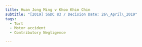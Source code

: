 ```yaml
---
title: Huan Jong Ming v Khoo Khim Chin
subtitle: "[2019] SGDC 83 / Decision Date: 26\_April\_2019"
tags:
  - Tort
  - Motor accident
  - Contributory Negligence

---
```

